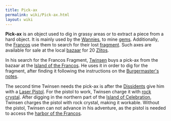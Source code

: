 ```yaml
---
title: Pick-ax
permalink: wiki/Pick-ax.html
layout: wiki
---
```


**Pick-ax** is an object used to dig in grassy areas or to extract a
piece from a hard object. It is mainly used by the
[Wannies](Wannie "wikilink"), to mine [gems](gem "wikilink").
Additionally, the [Francos](Franco "wikilink") use them to search for
their lost [fragment](Francos_fragment "wikilink"). Such axes are
available for sale at the local [bazaar](Francos_bazaar "wikilink") for
20 [Zlitos](Zlito "wikilink").

In his search for the Francos Fragment, [Twinsen](Twinsen "wikilink")
buys a pick-ax from the bazaar at the [Island of the
Francos](Island_of_the_Francos "wikilink"). He uses it in order to dig
for the fragment, after finding it following the instructions on the
[Burgermaster's notes](Burgermaster's_notes "wikilink").

The second time Twinsen needs the pick-ax is after the
[Dissidents](Dissident "wikilink") give him with a [Laser
Pistol](Laser_Pistol "wikilink"). For the pistol to work, Twinsen charge
it with [rock crystal](rock_crystal "wikilink"). After digging in the
northern part of the [Island of
Celebration](Island_of_Celebration "wikilink"), Twinsen charges the
pistol with rock crystal, making it workable. Without the pistol,
Twinsen can not advance in his adventure, as the pistol is needed to
access the [harbor of the Francos](harbor_of_the_Francos "wikilink").
